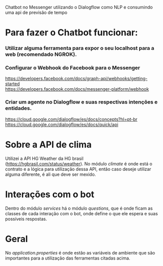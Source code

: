 Chatbot no Messenger utilizando o Dialogflow como NLP e consumindo uma api de previsão de tempo

# Para fazer o Chatbot funcionar:

### Utilizar alguma ferramenta para expor o seu localhost para a web (recomendado NGROK).

### Configurar o Webhook do Facebook para o Messenger
  https://developers.facebook.com/docs/graph-api/webhooks/getting-started </br>
  https://developers.facebook.com/docs/messenger-platform/webhook

### Criar um agente no Dialogflow e suas respectivas intenções e entidades.
  https://cloud.google.com/dialogflow/es/docs/concepts?hl=pt-br </br>
  https://cloud.google.com/dialogflow/es/docs/quick/api

# Sobre a API de clima
Utilizei a API HG Weather da HG brasil (https://hgbrasil.com/status/weather). No módulo *climate* é onde está o contrato e a lógica para utilização dessa API, então caso deseje utilizar alguma diferente, é ali que deve ser mexido.

# Interações com o bot
Dentro do módulo *services* há o módulo *questions*, que é onde ficam as classes de cada interação com o bot, onde define o que ele espera e suas possíveis respostas.

# Geral
No *application.properties* é onde estão as variáveis de ambiente que são importantes para a utilização das ferramentas citadas acima.
